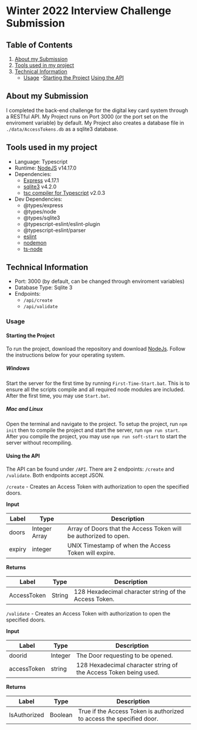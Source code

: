 # Winter 2022 Interview Challenge Submission

## Table of Contents
1. [About my Submission](#About-my-Submission)
2. [Tools used in my project](#Tools-used-in-my-project)
3. [Technical Information](#Technical-Information)
	- [Usage](#Usage)
		-[Starting the Project](#Starting-the-Project)
		[Using the API](#Using-the-API)

## About my Submission
I completed the back-end challenge for the digital key card system through a RESTful API. My Project runs on Port 3000 (or the port set on the enviroment variable) by default. My Project also creates a database file in `./data/AccessTokens.db` as a sqlite3 database. 

## Tools used in my project
- Language: Typescript
- Runtime: [NodeJS](http://nodejs.org/en/) v14.17.0
- Dependencies: 
	- [Express](https://www.npmjs.com/package/express) v4.17.1
	- [sqlite3](https://www.npmjs.com/package/sqlite3) v4.2.0 
	- [tsc compiler for Typescript](https://www.npmjs.com/package/tsc) v2.0.3
- Dev Dependencies:
	- @<span>types/express
	- @<span>types/node
	- @<span>types/sqlite3
	- @<span>typescript-eslint/eslint-plugin
	- @<span>typescript-eslint/parser
	- [eslint](https://www.npmjs.com/package/eslint)
	- [nodemon](https://www.npmjs.com/package/nodemon)
	- [ts-node](https://www.npmjs.com/package/ts-node)

## Technical Information
- Port: 3000 (by default, can be changed through enviroment variables)
- Database Type: Sqlite 3
- Endpoints: 
	- `/api/create`
	- `/api/validate`

### Usage

#### Starting the Project
To run the project, download the repository and download [NodeJs](https://nodejs.org/en/). Follow the instructions below for your operating system.

##### Windows
Start the server for the first time by running `First-Time-Start.bat`. This is to ensure all the scripts compile and all required node modules are included. After the first time, you may use `Start.bat`.

##### Mac and Linux
Open the terminal and navigate to the project. To setup the project, run `npm init` then to compile the project and start the server, run `npm run start`. After you compile the project, you may use `npm run soft-start` to start the server without recompiling. 

#### Using the API
The API can be found under `/API`. There are 2 endpoints: `/create` and `/validate`. Both endpoints accept JSON. 

`/create` - Creates an Access Token with authorization to open the specified doors.

**Input**

Label | Type | Description
--- | --- | ---
doors | Integer Array | Array of Doors that the Access Token will be authorized to open.
expiry | integer | UNIX Timestamp of when the Access Token will expire.

**Returns**

Label | Type | Description
--- | --- | ---
AccessToken | String | 128 Hexadecimal character string of the Access Token.

`/validate` - Creates an Access Token with authorization to open the specified doors.

**Input**

Label | Type | Description
--- | --- | ---
doorid | Integer | The Door requesting to be opened.
accessToken | string | 128 Hexadecimal character string of the Access Token being used.

**Returns**

Label | Type | Description
--- | --- | ---
IsAuthorized | Boolean | True if the Access Token is authorized to access the specified door.
